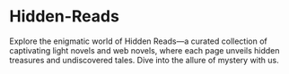 # Hidden-Reads
Explore the enigmatic world of Hidden Reads—a curated collection of captivating light novels and web novels, where each page unveils hidden treasures and undiscovered tales. Dive into the allure of mystery with us.

